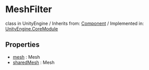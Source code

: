 # MeshFilter
class in UnityEngine
 / Inherits from: <a href="https://docs.unity3d.com/6000.1/Documentation/ScriptReference/Component.html">Component</a> / Implemented in: <a href="https://docs.unity3d.com/6000.1/Documentation/ScriptReference/UnityEngine.CoreModule.html">UnityEngine.CoreModule</a>

## Properties
- <a href="https://docs.unity3d.com/6000.1/Documentation/ScriptReference/MeshFilter-mesh.html">mesh</a> : Mesh
- <a href="https://docs.unity3d.com/6000.1/Documentation/ScriptReference/MeshFilter-sharedMesh.html">sharedMesh</a> : Mesh

